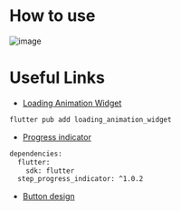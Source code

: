 # How to use
![image](https://github.com/nnikolovskiii/FinkiRasporedi/assets/147061833/8a255db0-cd72-43c9-b9f2-e114bb01ef42)


# Useful Links
- [Loading Animation Widget](https://github.com/watery-desert/loading_animation_widget)
```bash
flutter pub add loading_animation_widget
```

- [Progress indicator](https://github.com/SandroMaglione/step-progress-indicator)
```bash
dependencies:
  flutter:
    sdk: flutter
  step_progress_indicator: ^1.0.2
````

- [Button design](https://flutteragency.com/create-buttons-with-different-styles-in-flutter/)




